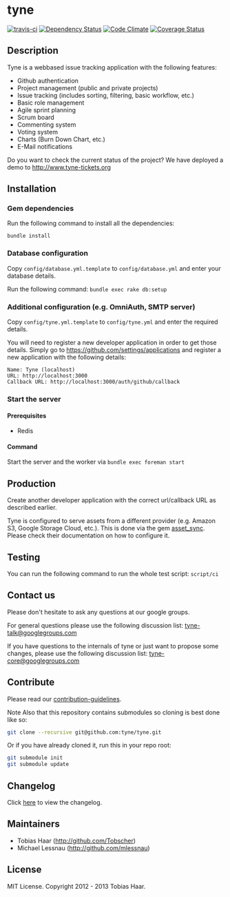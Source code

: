 # tyne

[![travis-ci](https://api.travis-ci.org/tyne/tyne.png?branch=master)](http://travis-ci.org/#!/tyne/tyne) [![Dependency Status](https://gemnasium.com/tyne/tyne.png)](https://gemnasium.com/tyne/tyne) [![Code Climate](https://codeclimate.com/github/tyne/tyne.png)](https://codeclimate.com/github/tyne/tyne) [![Coverage Status](https://coveralls.io/repos/tyne/tyne/badge.png?branch=master)](https://coveralls.io/r/tyne/tyne)

## Description

Tyne is a webbased issue tracking application with the following features:
* Github authentication
* Project management (public and private projects)
* Issue tracking (includes sorting, filtering, basic workflow, etc.)
* Basic role management
* Agile sprint planning
* Scrum board
* Commenting system
* Voting system
* Charts (Burn Down Chart, etc.)
* E-Mail notifications

Do you want to check the current status of the project? We have deployed a demo to http://www.tyne-tickets.org

## Installation

### Gem dependencies

Run the following command to install all the dependencies:
```
bundle install
```

### Database configuration

Copy `config/database.yml.template` to `config/database.yml` and
enter your database details.

Run the following command: ```bundle exec rake db:setup```

### Additional configuration (e.g. OmniAuth, SMTP server)

Copy `config/tyne.yml.template` to `config/tyne.yml` and
enter the required details.

You will need to register a new developer application in order to get those details. Simply go to https://github.com/settings/applications and register a new application with the following details:

```
Name: Tyne (localhost)
URL: http://localhost:3000
Callback URL: http://localhost:3000/auth/github/callback
```

### Start the server

#### Prerequisites

* Redis

#### Command

Start the server and the worker via ```bundle exec foreman start```

## Production

Create another developer application with the correct url/callback URL as described earlier.

Tyne is configured to serve assets from a different provider (e.g. Amazon S3, Google Storage Cloud, etc.). This is done via the gem [asset_sync](https://github.com/rumblelabs/asset_sync). Please check their documentation on how to configure it.

## Testing

You can run the following command to run the whole test script: ```script/ci```

## Contact us

Please don't hesitate to ask any questions at our google groups.

For general questions please use the following discussion list: [tyne-talk@googlegroups.com](http://groups.google.com/group/tyne-talk)

If you have questions to the internals of tyne or just want to propose some changes, please use the following discussion list: [tyne-core@googlegroups.com](http://groups.google.com/group/tyne-core)

## Contribute

Please read our [contribution-guidelines](https://github.com/tyne/tyne/blob/master/CONTRIBUTING.md).

Note Also that this repository contains submodules so cloning is best done like so:

```bash
git clone --recursive git@github.com:tyne/tyne.git
```

Or if you have already cloned it, run this in your repo root:

```bash
git submodule init
git submodule update
```

## Changelog

Click [here](https://github.com/tyne/tyne/blob/master/CHANGELOG.md) to view the changelog.

## Maintainers

* Tobias Haar (http://github.com/Tobscher)
* Michael Lessnau (http://github.com/mlessnau)

## License

MIT License. Copyright 2012 - 2013 Tobias Haar.
